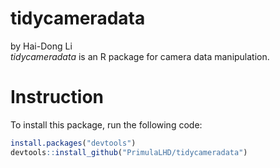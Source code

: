# tidycameradata         
by Hai-Dong Li        
*tidycameradata* is an R package for camera data manipulation.           

# Instruction
To install this package, run the following code:
``` r 
install.packages("devtools")
devtools::install_github("PrimulaLHD/tidycameradata")

``` 


